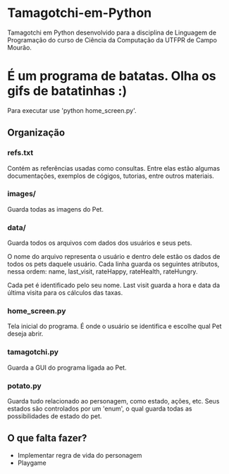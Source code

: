 # Tamagotchi-em-Python
Tamagotchi em Python desenvolvido para a disciplina de Linguagem de Programação do curso de Ciência da Computação da UTFPR de Campo Mourão.

# É um programa de batatas. Olha os gifs de batatinhas :)
Para executar use 'python home_screen.py'.

## Organização
### refs.txt
Contém as referências usadas como consultas. Entre elas estão algumas documentações, exemplos de cógigos, tutorias, entre outros materiais.

### images/
Guarda todas as imagens do Pet.

### data/
Guarda todos os arquivos com dados dos usuários e seus pets.

O nome do arquivo representa o usuário e dentro dele estão os dados de todos os pets daquele usuário. Cada linha guarda os seguintes atributos, nessa ordem: name, last_visit, rateHappy, rateHealth, rateHungry.

Cada pet é identificado pelo seu nome. Last visit guarda a hora e data da última visita para os cálculos das taxas.
### home_screen.py
Tela inicial do programa. É onde o usuário se identifica e escolhe qual Pet deseja abrir.

### tamagotchi.py
Guarda a GUI do programa ligada ao Pet.

### potato.py
Guarda tudo relacionado ao personagem, como estado, ações, etc. Seus estados são controlados por um 'enum', o qual guarda todas as possibilidades de estado do pet.

## O que falta fazer?
- Implementar regra de vida do personagem
- Playgame
